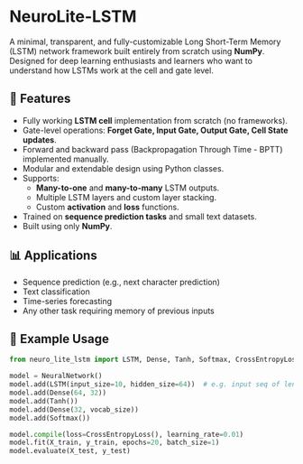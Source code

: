 # NeuroLite-LSTM

A minimal, transparent, and fully-customizable Long Short-Term Memory (LSTM) network framework built entirely from scratch using **NumPy**. Designed for deep learning enthusiasts and learners who want to understand how LSTMs work at the cell and gate level.

## 🚀 Features

- Fully working **LSTM cell** implementation from scratch (no frameworks).
- Gate-level operations: **Forget Gate, Input Gate, Output Gate, Cell State updates**.
- Forward and backward pass (Backpropagation Through Time - BPTT) implemented manually.
- Modular and extendable design using Python classes.
- Supports:
  - **Many-to-one** and **many-to-many** LSTM outputs.
  - Multiple LSTM layers and custom layer stacking.
  - Custom **activation** and **loss** functions.
- Trained on **sequence prediction tasks** and small text datasets.
- Built using only **NumPy**.

## 📊 Applications

- Sequence prediction (e.g., next character prediction)
- Text classification
- Time-series forecasting
- Any other task requiring memory of previous inputs

## 🧩 Example Usage

```python
from neuro_lite_lstm import LSTM, Dense, Tanh, Softmax, CrossEntropyLoss, NeuralNetwork

model = NeuralNetwork()
model.add(LSTM(input_size=10, hidden_size=64))  # e.g. input seq of length 10
model.add(Dense(64, 32))
model.add(Tanh())
model.add(Dense(32, vocab_size))
model.add(Softmax())

model.compile(loss=CrossEntropyLoss(), learning_rate=0.01)
model.fit(X_train, y_train, epochs=20, batch_size=1)
model.evaluate(X_test, y_test)
